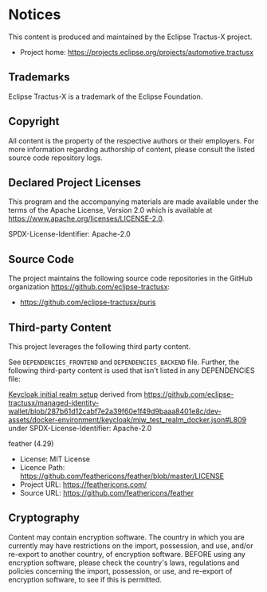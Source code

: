 # Notices

This content is produced and maintained by the Eclipse Tractus-X project.

* Project home: https://projects.eclipse.org/projects/automotive.tractusx

## Trademarks

Eclipse Tractus-X is a trademark of the Eclipse Foundation.

## Copyright

All content is the property of the respective authors or their employers. For
more information regarding authorship of content, please consult the listed
source code repository logs.

## Declared Project Licenses

This program and the accompanying materials are made available under the terms
of the Apache License, Version 2.0 which is available at
https://www.apache.org/licenses/LICENSE-2.0.

SPDX-License-Identifier: Apache-2.0

## Source Code

The project maintains the following source code repositories
in the GitHub organization https://github.com/eclipse-tractusx:

* https://github.com/eclipse-tractusx/puris


## Third-party Content

This project leverages the following third party content.

See `DEPENDENCIES_FRONTEND` and `DEPENDENCIES_BACKEND` file. Further, the following third-party content is used that
isn't listed in any DEPENDENCIES file:

[Keycloak initial realm setup](./local/miw/keycloak-setup.json) derived from 
https://github.com/eclipse-tractusx/managed-identity-wallet/blob/287b61d12cabf7e2a39f60e1f49d9baaa8401e8c/dev-assets/docker-environment/keycloak/miw_test_realm_docker.json#L809
under SPDX-License-Identifier: Apache-2.0

feather (4.29)
* License: MIT License
* Licence Path: https://github.com/feathericons/feather/blob/master/LICENSE
* Project URL:  https://feathericons.com/
* Source URL:   https://github.com/feathericons/feather

## Cryptography

Content may contain encryption software. The country in which you are currently
may have restrictions on the import, possession, and use, and/or re-export to
another country, of encryption software. BEFORE using any encryption software,
please check the country's laws, regulations and policies concerning the import,
possession, or use, and re-export of encryption software, to see if this is
permitted.
